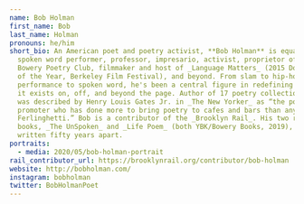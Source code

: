 ```yaml
---
name: Bob Holman
first_name: Bob
last_name: Holman
pronouns: he/him
short_bio: An American poet and poetry activist, **Bob Holman** is equal parts
  spoken word performer, professor, impresario, activist, proprietor of the
  Bowery Poetry Club, filmmaker and host of _Language Matters_ (2015 Documentary
  of the Year, Berkeley Film Festival), and beyond. From slam to hip-hop, from
  performance to spoken word, he's been a central figure in redefining poetry as
  it exists on, off, and beyond the page. Author of 17 poetry collections, he
  was described by Henry Louis Gates Jr. in _The New Yorker_ as “the postmodern
  promoter who has done more to bring poetry to cafes and bars than anyone since
  Ferlinghetti.” Bob is a contributor of the _Brooklyn Rail_. His two recent
  books, _The UnSpoken_ and _Life Poem_ (both YBK/Bowery Books, 2019), were
  written fifty years apart.
portraits:
  - media: 2020/05/bob-holman-portrait
rail_contributor_url: https://brooklynrail.org/contributor/bob-holman
website: http://bobholman.com/
instagram: bobholman
twitter: BobHolmanPoet
---
```

